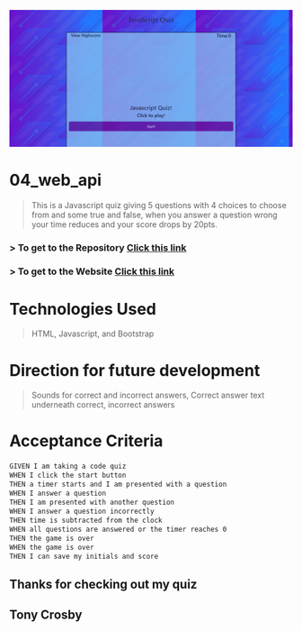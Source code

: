 <a href="http://tonycrosby.net/04_web_api" target="_blank"><img src="./assets/jsquiz.JPG" title="quiz" alt="quiz"></a>

# 04_web_api

> This is a Javascript quiz giving 5 questions with 4 choices to choose from and some true and false, when you answer a question wrong your time reduces and your score drops by 20pts.

### > To get to the Repository <a href="https://github.com/tonycrosby-tech/04_web_api"> Click this link </a>

### > To get to the Website <a href="https://github.com/tonycrosby-tech/04_web_api"> Click this link </a>

# Technologies Used

> HTML, Javascript, and Bootstrap

# Direction for future development

> Sounds for correct and incorrect answers, Correct answer text underneath correct, incorrect answers

# Acceptance Criteria

```
GIVEN I am taking a code quiz
WHEN I click the start button
THEN a timer starts and I am presented with a question
WHEN I answer a question
THEN I am presented with another question
WHEN I answer a question incorrectly
THEN time is subtracted from the clock
WHEN all questions are answered or the timer reaches 0
THEN the game is over
WHEN the game is over
THEN I can save my initials and score
```

## Thanks for checking out my quiz

## Tony Crosby